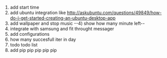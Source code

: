1) add start time
2) add ubuntu integration like http://askubuntu.com/questions/49849/how-do-i-get-started-creating-an-ubuntu-desktop-app
3) add wallpaper and stop music
--4) show how many minute left--
5) integrate with samsung and fit throught messager
6) add configurations
7) how many succesfull iter in day
8) todo todo list
9) add pip pip pip pip pip
